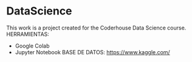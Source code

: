 # DataScience
This work is a project created for the Coderhouse Data Science course.
HERRAMIENTAS:
- Google Colab
- Jupyter Notebook
BASE DE DATOS:
https://www.kaggle.com/
